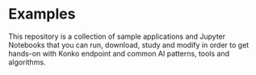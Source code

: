 # Examples
This repository is a collection of sample applications and Jupyter Notebooks that you can run, download, study and modify in order to get hands-on with Konko endpoint and common AI patterns, tools and algorithms.

